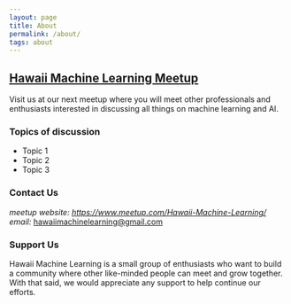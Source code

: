 ```yaml
---
layout: page
title: About
permalink: /about/
tags: about
---
```


## [Hawaii Machine Learning Meetup]
Visit us at our next meetup where you will meet other professionals and enthusiasts interested in discussing all things on machine learning and AI.

### Topics of discussion

* Topic 1
* Topic 2
* Topic 3

### Contact Us

*meetup website: https://www.meetup.com/Hawaii-Machine-Learning/* 
*email:* hawaiimachinelearning@gmail.com




### Support Us
Hawaii Machine Learning is a small group of enthusiasts who want to build a community where other like-minded people can meet and grow together. With that said, we would appreciate any support to help continue our efforts.

[Hawaii Machine Learning Meetup]: https://www.meetup.com/Hawaii-Machine-Learning/
